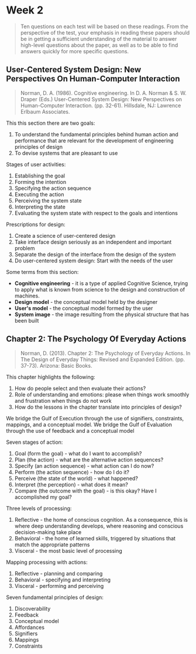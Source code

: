 # Week 2

> Ten questions on each test will be based on these readings. From the perspective of the test, your emphasis in reading these papers should be in getting a sufficient understanding of the material to answer high-level questions about the paper, as well as to be able to find answers quickly for more specific questions.

## User-Centered System Design: New Perspectives On Human-Computer Interaction

> Norman, D. A. (1986). Cognitive engineering. In D. A. Norman & S. W. Draper (Eds.) User-Centered System Design: New Perspectives on Human-Computer Interaction. (pp. 32-61). Hillsdale, NJ: Lawrence Erlbaum Associates.

This this section there are two goals:

1. To understand the fundamental principles behind human action and performance that are relevant for the development of engineering principles of design
2. To devise systems that are pleasant to use

Stages of user activities:

1. Establishing the goal
2. Forming the intention
3. Specifying the action sequence
4. Executing the action
5. Perceiving the system state
6. Interpreting the state
7. Evaluating the system state with respect to the goals and intentions

Prescriptions for design:

1. Create a science of user-centered design
2. Take interface design seriously as an independent and important problem
3. Separate the design of the interface from the design of the system
4. Do user-centered system design: Start with the needs of the user

Some terms from this section:

- **Cognitive engineering** - it is a type of applied Cognitive Science, trying to apply what is known from science to the design and construction of machines.
- **Design model** - the conceptual model held by the designer
- **User's model** - the conceptual model formed by the user
- **System image** - the image resulting from the physical structure that has been built

## Chapter 2: The Psychology Of Everyday Actions

> Norman, D. (2013). Chapter 2: The Psychology of Everyday Actions. In The Design of Everyday Things: Revised and Expanded Edition. (pp. 37-73). Arizona: Basic Books.

This chapter highlights the following:

1. How do people select and then evaluate their actions?
2. Role of understanding and emotions: please when things work smoothly and frustration when things do not work
3. How do the lessons in the chapter translate into principles of design?

We bridge the Gulf of Execution through the use of signifiers, constraints, mappings, and a conceptual model. We bridge the Gulf of Evaluation through the use of feedback and a conceptual model

Seven stages of action:

1. Goal (form the goal) - what do I want to accomplish?
2. Plan (the action) - what are the alternative action sequences?
3. Specify (an action sequence) - what action can I do now?
4. Perform (the action sequence) - how do I do it?
5. Perceive (the state of the world) - what happened?
6. Interpret (the perception) - what does it mean?
7. Compare (the outcome with the goal) - is this okay? Have I accomplished my goal?

Three levels of processing:

1. Reflective - the home of conscious cognition. As a consequence, this is where deep understanding develops, where reasoning and conscious decision-making take place
2. Behavioral - the home of learned skills, triggered by situations that match the appropriate patterns
3. Visceral - the most basic level of processing

Mapping processing with actions:

1. Reflective - planning and comparing
2. Behavioral - specifying and interpreting
3. Visceral - performing and perceiving

Seven fundamental principles of design:

1. Discoverability
2. Feedback
3. Conceptual model
4. Affordances
5. Signifiers
6. Mappings
7. Constraints
